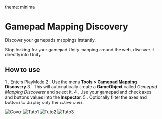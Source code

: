 theme: minima

# Gamepad Mapping Discovery
Discover your gamepads mappings instantly.

Stop looking for your gamepad Unity mapping around the web, discover it directly into Unity.

## How to use
1 . Enters PlayMode
2 . Use the menu **Tools > Gamepad Mapping Discovery**
3 . This will automatically create a **GameObject** called *Gamepad Mapping Discoverer* and select it.
4 . Use your gamepad and check axes and buttons values into the **Inspector**.
5 . Optionally filter the axes and buttons to display only the active ones.

![Cover](https://kevincastejon.github.io/Unity-GamepadMappingDiscovery/Assets/KevinCastejon/GamepadMappingDiscovery/Documentation/Cover.png)
![Tuto1](https://kevincastejon.github.io/Unity-GamepadMappingDiscovery/Assets/KevinCastejon/GamepadMappingDiscovery/Documentation/Tuto1.png)
![Tuto2](https://kevincastejon.github.io/Unity-GamepadMappingDiscovery/Assets/KevinCastejon/GamepadMappingDiscovery/Documentation/Tuto2.png)
![Tuto3](https://kevincastejon.github.io/Unity-GamepadMappingDiscovery/Assets/KevinCastejon/GamepadMappingDiscovery/Documentation/Tuto3.png)
